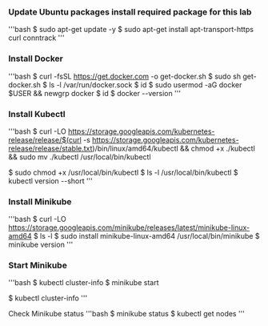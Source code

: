 ### Update Ubuntu packages install required package for this lab
'''bash
$ sudo apt-get update -y
$ sudo apt-get install apt-transport-https curl conntrack
'''

### Install Docker
'''bash
$ curl -fsSL https://get.docker.com -o get-docker.sh
$ sudo sh get-docker.sh
$ ls -l /var/run/docker.sock
$ id
$ sudo usermod -aG docker $USER && newgrp docker
$ id
$ docker --version
'''

### Install Kubectl
'''bash
$ curl -LO https://storage.googleapis.com/kubernetes-release/release/$(curl -s https://storage.googleapis.com/kubernetes-release/release/stable.txt)/bin/linux/amd64/kubectl &&   chmod +x ./kubectl && sudo mv ./kubectl /usr/local/bin/kubectl

$ sudo chmod +x /usr/local/bin/kubectl
$ ls -l /usr/local/bin/kubectl
$ kubectl version --short
'''

### Install Minikube
'''bash
$ curl -LO https://storage.googleapis.com/minikube/releases/latest/minikube-linux-amd64
$ ls -l 
$ sudo install minikube-linux-amd64 /usr/local/bin/minikube
$ minikube version
'''

### Start Minikube
'''bash
$ kubectl cluster-info
$ minikube start

$ kubectl cluster-info
'''

Check Minikube status
'''bash
$ minikube status
$ kubectl get nodes
'''
